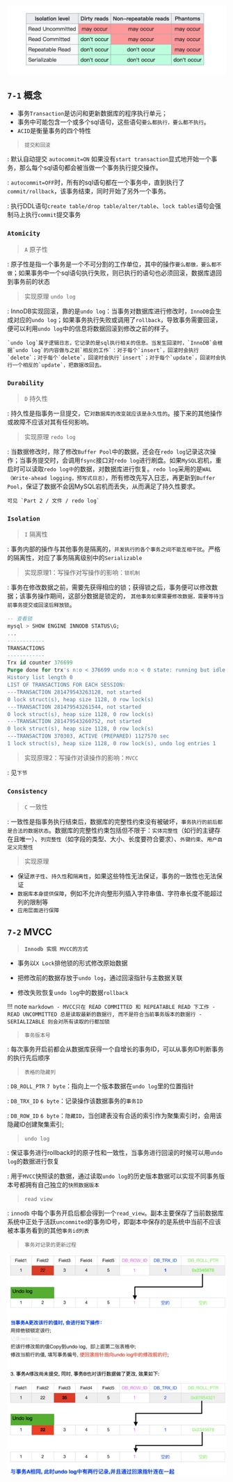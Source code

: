 
![](img/isolationlevel.png)

## `7-1` 概念

- 事务`Transaction`是访问和更新数据库的程序执行单元；
- 事务中可能包含一个或多个sql语句，这些语句`要么都执行，要么都不执行`。
 - `ACID`是衡量事务的四个特性

> `提交和回滚`

:	默认自动提交 `autocommit=ON`
	如果没有`start transaction`显式地开始一个事务，那么每个sql语句都会被当做一个事务执行提交操作。

:	`autocommit=OFF`时，所有的sql语句都在一个事务中，直到执行了`commit/rollback`，该事务结束，同时开始了另外一个事务。

: 	执行DDL语句`create table/drop table/alter/table`、`lock tables`语句会强制马上执行`commit`提交事务

### `Atomicity`

> `A` 原子性

: 原子性是指一个事务是一个不可分割的工作单位，其中的操作`要么都做，要么都不做`；如果事务中一个sql语句执行失败，则已执行的语句也必须回滚，数据库退回到事务前的状态

> 实现原理 `undo log`

:	InnoDB实现回滚，靠的是`undo log`：当事务对数据库进行修改时，`InnoDB`会生成对应的`undo log`；如果事务执行失败或调用了`rollback`，导致事务需要回滚，便可以利用`undo log`中的信息将数据回滚到修改之前的样子。

	`undo log`属于逻辑日志，它记录的是sql执行相关的信息。当发生回滚时，`InnoDB`会根据`undo log`的内容做与之前`相反的工作`：对于每个`insert`，回滚时会执行`delete`；对于每个`delete`，回滚时会执行`insert`；对于每个`update`，回滚时会执行一个相反的`update`，把数据改回去。

### `Durability`

> `D` 持久性

: 持久性是指事务一旦提交，它`对数据库的改变就应该是永久性的`。接下来的其他操作或故障不应该对其有任何影响。

> 实现原理 `redo log`

:	当数据修改时，除了修改`Buffer Pool`中的数据，还会在`redo log`记录这次操作；当事务提交时，会调用`fsync`接口对`redo log`进行刷盘。如果`MySQL`宕机，重启时可以读取`redo log中`的数据，对数据库进行恢复。`redo log`采用的是`WAL（Write-ahead logging，预写式日志）`，所有修改先写入日志，再更新到`Buffer Pool`，保证了数据不会因MySQL宕机而丢失，从而满足了持久性要求。

 	可见 `Part 2 / 文件 / redo log`

### `Isolation`

> `I` 隔离性

: 事务内部的操作与其他事务是隔离的，`并发执行的各个事务之间不能互相干扰`。严格的隔离性，对应了事务隔离级别中的`Serializable`

> 实现原理1：写操作对写操作的影响：`锁机制`

:	事务在修改数据之前，需要先获得相应的锁；获得锁之后，事务便可以修改数据；该事务操作期间，这部分数据是锁定的，	`其他事务如果需要修改数据，需要等待当前事务提交或回滚后释放锁`。

```sql
-- 查看锁
mysql > SHOW ENGINE INNODB STATUS\G;
...
------------
TRANSACTIONS
------------
Trx id counter 376699
Purge done for trx's n:o < 376699 undo n:o < 0 state: running but idle
History list length 0
LIST OF TRANSACTIONS FOR EACH SESSION:
---TRANSACTION 281479543263128, not started
0 lock struct(s), heap size 1128, 0 row lock(s)
---TRANSACTION 281479543261544, not started
0 lock struct(s), heap size 1128, 0 row lock(s)
---TRANSACTION 281479543260752, not started
0 lock struct(s), heap size 1128, 0 row lock(s)
---TRANSACTION 370303, ACTIVE (PREPARED) 1127570 sec
1 lock struct(s), heap size 1128, 0 row lock(s), undo log entries 1
```

> 实现原理2：写操作对读操作的影响：`MVCC`

:	见`下节`

### `Consistency`

> `C` 一致性

: 一致性是指事务执行结束后，数据库的完整性约束没有被破坏，`事务执行的前后都是合法的数据状态`。数据库的完整性约束包括但不限于：`实体完整性`（如行的主键存在且唯一）、`列完整性`（如字段的类型、大小、长度要符合要求）、`外键约束`、`用户自定义完整性`

> 实现原理

- 保证`原子性`、`持久性`和`隔离性`，如果这些特性无法保证，事务的一致性也无法保证
- `数据库本身提供保障`，例如不允许向整形列插入字符串值、字符串长度不能超过列的限制等
- `应用层面进行保障`

## `7-2` MVCC

> **`Innodb 实现 MVCC的方式`**

- 事务以`X Lock`排他锁的形式修改原始数据

- 把修改前的数据存放于`undo log`，通过回滚指针与主数据关联

- 修改失败恢复`undo log`中的数据`rollback`

!!! note
	```markdown
	- MVCC只在 READ COMMITTED 和 REPEATABLE READ 下工作
  	- READ UNCOMMITTED 总是读取最新的数据行, 而不是符合当前事务版本的数据行
	- SERIALIZABLE 则会对所有读取的行都加锁
	```

> `事务版本号`

: 每次事务开启前都会从数据库获得一个自增长的事务ID，可以从事务ID判断事务的执行先后顺序

> `表格的隐藏列`

:  `DB_ROLL_PTR` `7 byte`：指向上一个版本数据在`undo log`里的位置指针

:  `DB_TRX_ID` `6 byte`：记录操作该数据事务的`事务ID`

:  `DB_ROW_ID` `6 byte`：`隐藏ID`，当创建表没有合适的索引作为聚集索引时，会用该隐藏ID创建聚集索引;

> `undo log`

:	保证事务进行rollback时的原子性和一致性，当事务进行回滚的时候可以用`undo log`的数据进行恢复

:	用于`MVCC`快照读的数据，通过读取`undo log`的历史版本数据可以实现不同事务版本号都拥有自己独立的`快照数据版本`

> `read view`

: `innodb` 中每个事务开启后都会得到一个`read_view`。副本主要保存了当前数据库系统中正处于活跃`uncommited`的事务ID号，即副本中保存的是系统中当前不应该被本事务看到的其他`事务id列表`

> `事务对记录的更新过程`

![](img/updateprocess.png)

